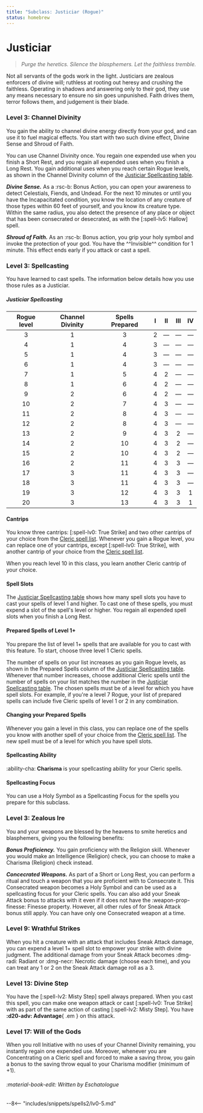 ```yaml
---
title: "Subclass: Justiciar (Rogue)"
status: homebrew
---
```


<p style="display:none">
Purge the heretics. Silence the blasphemers. Let the faithless tremble.
</p>

# Justiciar

> *Purge the heretics. Silence the blasphemers. Let the faithless tremble.*
 
Not all servants of the gods work in the light. Justiciars are zealous enforcers of divine will; ruthless at rooting out heresy and crushing the faithless. Operating in shadows and answering only to their god, they use any means necessary to ensure no sin goes unpunished. Faith drives them, terror follows them, and judgement is their blade.

### Level 3: Channel Divinity

You gain the ability to channel divine energy directly from your god, and can use it to fuel magical effects. You start with two such divine effect, Divine Sense and Shroud of Faith.

You can use Channel Divinity once. You regain one expended use when you finish a Short Rest, and you regain all expended uses when you finish a Long Rest. You gain additional uses when you reach certain Rogue levels, as shown in the Channel Divinity column of the [Justiciar Spellcasting table].

***Divine Sense.*** As a :rsc-b: Bonus Action, you can open your awareness to detect Celestials, Fiends, and Undead. For the next 10 minutes or until you have the Incapacitated condition, you know the location of any creature of those types within 60 feet of yourself, and you know its creature type. Within the same radius, you also detect the presence of any place or object that has been consecrated or desecrated, as with the [:spell-lv5: Hallow] spell.

***Shroud of Faith.*** As an :rsc-b: Bonus action, you grip your holy symbol and invoke the protection of your god. You have the ^^Invisible^^ condition for 1 minute. This effect ends early if you attack or cast a spell.

### Level 3: Spellcasting

You have learned to cast spells. The information below details how you use those rules as a Justiciar.

##### Justiciar Spellcasting

| Rogue level | Channel Divinity | Spells Prepared | I | II | III | IV |
|:-:|:-:|:-:|:-:|:-:|:-:|:-:|
| 3 | 1 | 3 | 2 | — | — | — |
| 4 | 1 | 4 | 3 | — | — | — |
| 5 | 1 | 4 | 3 | — | — | — |
| 6 | 1 | 4 | 3 | — | — | — |
| 7 | 1 | 5 | 4 | 2 | — | — |
| 8 | 1 | 6 | 4 | 2 | — | — |
| 9 | 2 | 6 | 4 | 2 | — | — |
| 10 | 2 | 7 | 4 | 3 | — | — |
| 11 | 2 | 8 | 4 | 3 | — | — |
| 12 | 2 | 8 | 4 | 3 | — | — |
| 13 | 2 | 9 | 4 | 3 | 2 | — |
| 14 | 2 | 10 | 4 | 3 | 2 | — |
| 15 | 2 | 10 | 4 | 3 | 2 | — |
| 16 | 2 | 11 | 4 | 3 | 3 | — |
| 17 | 3 | 11 | 4 | 3 | 3 | — |
| 18 | 3 | 11 | 4 | 3 | 3 | — |
| 19 | 3 | 12 | 4 | 3 | 3 | 1 |
| 20 | 3 | 13 | 4 | 3 | 3 | 1 |

#### Cantrips

You know three cantrips: [:spell-lv0: True Strike] and two other cantrips of your choice from the [Cleric spell list]. Whenever you gain a Rogue level, you can replace one of your cantrips, except [:spell-lv0: True Strike], with another cantrip of your choice from the [Cleric spell list].

When you reach level 10 in this class, you learn another Cleric cantrip of your choice.

#### Spell Slots

The [Justiciar Spellcasting table] shows how many spell slots you have to cast your spells of level 1 and higher. To cast one of these spells, you must expend a slot of the spell's level or higher. You regain all expended spell slots when you finish a Long Rest.

#### Prepared Spells of Level 1+

You prepare the list of level 1+ spells that are available for you to cast with this feature. To start, choose three level 1 Cleric spells.

The number of spells on your list increases as you gain Rogue levels, as shown in the Prepared Spells column of the [Justiciar Spellcasting table]. Whenever that number increases, choose additional Cleric spells until the number of spells on your list matches the number in the [Justiciar Spellcasting table]. The chosen spells must be of a level for which you have spell slots. For example, if you're a level 7 Rogue, your list of prepared spells can include five Cleric spells of level 1 or 2 in any combination.

#### Changing your Prepared Spells

Whenever you gain a level in this class, you can replace one of the spells you know with another spell of your choice from the [Cleric spell list]. The new spell must be of a level for which you have spell slots.

#### Spellcasting Ability

:ability-cha: **Charisma** is your spellcasting ability for your Cleric spells.

#### Spellcasting Focus

You can use a Holy Symbol as a Spellcasting Focus for the spells you prepare for this subclass.

### Level 3: Zealous Ire

You and your weapons are blessed by the heavens to smite heretics and blasphemers, giving you the following benefits:

***Bonus Proficiency.*** You gain proficiency with the Religion skill. Whenever you would make an Intelligence (Religion) check, you can choose to make a Charisma (Religion) check instead.

***Concecrated Weapons.*** As part of a Short or Long Rest, you can perform a ritual and touch a weapon that you are proficient with to Consecrate it. This Consecrated weapon becomes a Holy Symbol and can be used as a spellcasting focus for your Cleric spells. You can also add your Sneak Attack bonus to attacks with it even if it does not have the :weapon-prop-finesse: Finesse property. However, all other rules of for Sneak Attack bonus still apply. You can have only one Consecrated weapon at a time.

### Level 9: Wrathful Strikes

When you hit a creature with an attack that includes Sneak Attack damage, you can expend a level 1+ spell slot to empower your strike with divine judgment. The additional damage from your Sneak Attack becomes :dmg-radi: Radiant or :dmg-necr: Necrotic damage (choose each time), and you can treat any 1 or 2 on the Sneak Attack damage roll as a 3.

### Level 13: Divine Step

You have the [:spell-lv2: Misty Step] spell always prepared. When you cast this spell, you can make one weapon attack or cast [:spell-lv0: True Strike] with as part of the same action of casting [:spell-lv2: Misty Step]. You have **:d20-adv: Advantage**{ .em } on this attack.

### Level 17: Will of the Gods

When you roll Initiative with no uses of your Channel Divinity remaining, you instantly regain one expended use. Moreover, whenever you are Concentrating on a Cleric spell and forced to make a saving throw, you gain a bonus to the saving throw equal to your Charisma modifier (minimum of +1).

###### :material-book-edit: Written by *Eschatologue*

--8<-- "includes/snippets/spells2/lv0-5.md"

[Cleric spell list]: ../../spells/class-specific/cleric.md
[Justiciar Spellcasting table]: #justiciar-spellcasting